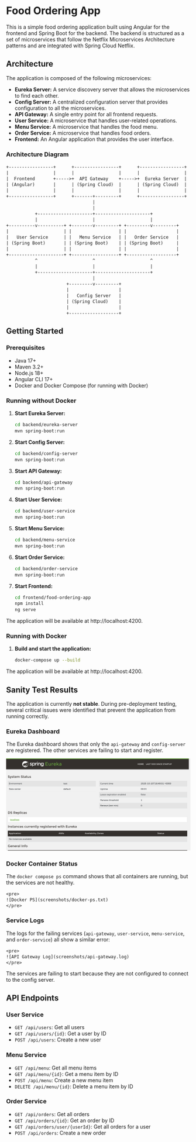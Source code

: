 # Food Ordering App

This is a simple food ordering application built using Angular for the frontend and Spring Boot for the backend. The backend is structured as a set of microservices that follow the Netflix Microservices Architecture patterns and are integrated with Spring Cloud Netflix.

## Architecture

The application is composed of the following microservices:

*   **Eureka Server:** A service discovery server that allows the microservices to find each other.
*   **Config Server:** A centralized configuration server that provides configuration to all the microservices.
*   **API Gateway:** A single entry point for all frontend requests.
*   **User Service:** A microservice that handles user-related operations.
*   **Menu Service:** A microservice that handles the food menu.
*   **Order Service:** A microservice that handles food orders.
*   **Frontend:** An Angular application that provides the user interface.

### Architecture Diagram

```
+-----------------+      +-----------------+      +-----------------+
|                 |      |                 |      |                 |
|  Frontend       +----->+  API Gateway    +----->+  Eureka Server  |
| (Angular)       |      | (Spring Cloud)  |      | (Spring Cloud)  |
|                 |      |                 |      |                 |
+-----------------+      +-------+---------+      +-----------------+
                                 |
                                 |
           +---------------------+---------------------+
           |                     |                     |
+----------v----------+ +--------v---------+ +---------v---------+
|                     | |                  | |                   |
|   User Service      | |   Menu Service   | |   Order Service   |
| (Spring Boot)       | | (Spring Boot)    | | (Spring Boot)     |
|                     | |                  | |                   |
+---------------------+ +------------------+ +-------------------+
           ^                     ^                     ^
           |                     |                     |
           +---------------------+---------------------+
                                 |
                       +---------v---------+
                       |                   |
                       |   Config Server   |
                       | (Spring Cloud)    |
                       |                   |
                       +-------------------+
```

## Getting Started

### Prerequisites

*   Java 17+
*   Maven 3.2+
*   Node.js 18+
*   Angular CLI 17+
*   Docker and Docker Compose (for running with Docker)

### Running without Docker

1.  **Start Eureka Server:**
    ```bash
    cd backend/eureka-server
    mvn spring-boot:run
    ```

2.  **Start Config Server:**
    ```bash
    cd backend/config-server
    mvn spring-boot:run
    ```

3.  **Start API Gateway:**
    ```bash
    cd backend/api-gateway
    mvn spring-boot:run
    ```

4.  **Start User Service:**
    ```bash
    cd backend/user-service
    mvn spring-boot:run
    ```

5.  **Start Menu Service:**
    ```bash
    cd backend/menu-service
    mvn spring-boot:run
    ```

6.  **Start Order Service:**
    ```bash
    cd backend/order-service
    mvn spring-boot:run
    ```

7.  **Start Frontend:**
    ```bash
    cd frontend/food-ordering-app
    npm install
    ng serve
    ```

The application will be available at http://localhost:4200.

### Running with Docker

1.  **Build and start the application:**
    ```bash
    docker-compose up --build
    ```

The application will be available at http://localhost:4200.

## Sanity Test Results

The application is currently **not stable**. During pre-deployment testing, several critical issues were identified that prevent the application from running correctly.

### Eureka Dashboard

The Eureka dashboard shows that only the `api-gateway` and `config-server` are registered. The other services are failing to start and register.

![Eureka Dashboard](screenshots/screenshot-eureka-dashboard.png)

### Docker Container Status

The `docker compose ps` command shows that all containers are running, but the services are not healthy.

```
<pre>
![Docker PS](screenshots/docker-ps.txt)
</pre>
```

### Service Logs

The logs for the failing services (`api-gateway`, `user-service`, `menu-service`, and `order-service`) all show a similar error:

```
<pre>
![API Gateway Log](screenshots/api-gateway.log)
</pre>
```

The services are failing to start because they are not configured to connect to the config server.

## API Endpoints

### User Service

*   `GET /api/users`: Get all users
*   `GET /api/users/{id}`: Get a user by ID
*   `POST /api/users`: Create a new user

### Menu Service

*   `GET /api/menu`: Get all menu items
*   `GET /api/menu/{id}`: Get a menu item by ID
*   `POST /api/menu`: Create a new menu item
*   `DELETE /api/menu/{id}`: Delete a menu item by ID

### Order Service

*   `GET /api/orders`: Get all orders
*   `GET /api/orders/{id}`: Get an order by ID
*   `GET /api/orders/user/{userId}`: Get all orders for a user
*   `POST /api/orders`: Create a new order
